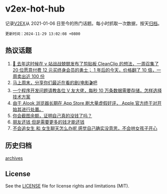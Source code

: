 # v2ex-hot-hub

 记录[V2EX](https://www.v2ex.com/)从 2021-01-06 日至今的热门话题。每小时抓取一次数据，按天[归档](archives)。

`更新时间：2024-11-29 13:02:08 +0800`

## 热议话题

1. [🎁 去年这时候在 v 站战战兢兢发布了剪贴板 CleanClip 的想法，一周召集了 20 位愿意付费 12 元买终身会员的勇士； 1 年后的今天，价格翻了 10 倍，一周卖出近 100 份](https://www.v2ex.com/t/1093430)
1. [马上周末，分享你们最近在看的剧/电影🎬吧](https://www.v2ex.com/t/1093576)
1. [一个程序开发问题请教各位 V 友大佬，每秒 10 万条数据需要存储，怎样选择技术方案](https://www.v2ex.com/t/1093560)
1. [由于 Alook 浏览器长期在 App Store 刷大量虚假好评， Apple 官方终于对开始其进行处置。](https://www.v2ex.com/t/1093371)
1. [你会截图余额，证明自己真的没钱了吗？](https://www.v2ex.com/t/1093392)
1. [朋友还钱 但是需要更多的钱才能还钱](https://www.v2ex.com/t/1093467)
1. [不会追女生 和 女生聊天怎么办呢 感觉自己确实没意思，不会哄女孩子开心](https://www.v2ex.com/t/1093587)

## 历史归档

[archives](archives)

## License

See the [LICENSE](LICENSE) file for license rights and limitations (MIT).
